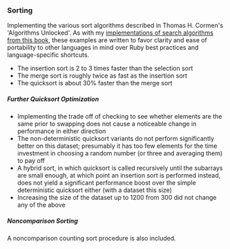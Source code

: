 ### Sorting

Implementing the various sort algorithms described in Thomas H. Cormen's 'Algorithms Unlocked'. As with my [implementations of search algorithms from this book](https://github.com/nathanielltaylor/algorithms-unlocked-searching), these examples are written to favor clarity and ease of portability to other languages in mind over Ruby best practices and language-specific shortcuts.

- The insertion sort is 2 to 3 times faster than the selection sort
- The merge sort is roughly twice as fast as the insertion sort
- The quicksort is about 30% faster than the merge sort

##### Further Quicksort Optimization
- Implementing the trade off of checking to see whether elements are the same prior to swapping does not cause a noticeable change in performance in either direction
- The non-deterministic quicksort variants do not perform significantly better on this dataset; presumably it has too few elements for the time investment in choosing a random number (or three and averaging them) to pay off
- A hybrid sort, in which quicksort is called recursively until the subarrays are small enough, at which point an insertion sort is performed instead, does not yield a significant performance boost over the simple deterministic quicksort either (with a dataset this size)
- Increasing the size of the dataset up to 1200 from 300 did not change any of the above

##### Noncomparison Sorting
A noncomparison counting sort procedure is also included.
